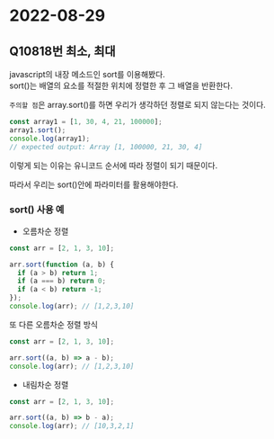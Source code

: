 # 2022-08-29

## Q10818번 최소, 최대

javascript의 내장 메소드인 sort를 이용해봤다.  
sort()는 배열의 요소를 적절한 위치에 정렬한 후 그 배열을 반환한다.

`주의할 점`은 array.sort()를 하면 우리가 생각하던 정렬로 되지 않는다는 것이다.

```js
const array1 = [1, 30, 4, 21, 100000];
array1.sort();
console.log(array1);
// expected output: Array [1, 100000, 21, 30, 4]
```

이렇게 되는 이유는 유니코드 순서에 따라 정렬이 되기 때문이다.

따라서 우리는 sort()안에 파라미터를 활용해야한다.

### sort() 사용 예

- 오름차순 정렬

```js
const arr = [2, 1, 3, 10];

arr.sort(function (a, b) {
  if (a > b) return 1;
  if (a === b) return 0;
  if (a < b) return -1;
});
console.log(arr); // [1,2,3,10]
```

또 다른 오름차순 정렬 방식

```js
const arr = [2, 1, 3, 10];

arr.sort((a, b) => a - b);
console.log(arr); // [1,2,3,10]
```

- 내림차순 정렬

```js
const arr = [2, 1, 3, 10];

arr.sort((a, b) => b - a);
console.log(arr); // [10,3,2,1]
```
